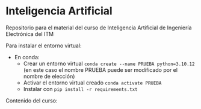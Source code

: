# Inteligencia Artificial

Repositorio para el material del curso de Inteligencia Artificial de Ingeniería Electrónica del ITM

Para instalar el entorno virtual:

- En conda: 
  - Crear un entorno virtual `conda create --name PRUEBA python=3.10.12` (en este caso el nombre PRUEBA puede ser modificado por el nombre de elección)
  - Activar el entorno virtual creado `conda activate PRUEBA`
  - Instalar con `pip install -r requirements.txt`

Contenido del curso:
